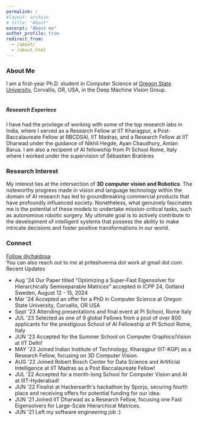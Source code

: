 ```yaml
---
permalink: /
#layout: archive
# title: "About"
excerpt: "About me"
author_profile: true
redirect_from:
  - /about/
  - /about.html
---
```

<h3>About Me</h3>

<span class="small_font">I am a first-year Ph.D. student in Computer Science at <a target="_blank" href="https://engineering.oregonstate.edu/EECS">Oregon State University</a>, Corvallis, OR, USA, in the Deep Machine Vision Group.
<br>&emsp;&emsp;&emsp;
<h5>Research Experiece</h5>I have had the privilege of working with some of the top research labs in India, where I served as a Research Fellow at IIT Kharagpur, a Post-Baccalaureate Fellow at RBCDSAI, IIT Madras, and a Research Fellow at IIT Dharwad under the guidance of Nikhil Hegde, Ayan Chaudhury, Amlan Barua. I am also a recipeint of AI fellowship from Pi School Rome, Italy where I worked under the supervision of Sébastien Bratières
</span>
<h3>Research Interest</h3>

<span class="small_font">My interest lies at the intersection of <b>3D computer vision and Robotics</b>. The noteworthy progress made in vision and language technology within the domain of AI research has led to groundbreaking commercial products that have profoundly influenced society. Nonetheless, what genuinely fascinates me is the potential of these models to undertake mission-critical tasks, such as autonomous robotic surgery. My ultimate goal is to actively contribute to the development of intelligent systems that possess the ability to make intricate decisions and foster positive transformations in our world.</span>

<h3>Connect</h3>
<a href="https://twitter.com/chaidosa?ref_src=twsrc%5Etfw" class="twitter-follow-button" data-show-count="false">Follow @chaidosa</a><script async src="https://platform.twitter.com/widgets.js" charset="utf-8"></script><br>
You can also reach out to me at priteshverma dot work at gmail dot com. 

<div class="recent_updates">Recent Updates</div>

<ul class="updates">
<li><span class="updates-month">Aug '24</span> <span class="updates-content">Our Paper titled "Optimizing a Super-Fast Eigensolver for Hierarchically Semiseparable Matrices" accepted in ICPP 24, Gotland Sweden, August 12 - 15, 2024</span></li>
	<li><span class="updates-month">Mar '24</span> <span class="updates-content">Accepted an offer for a PhD in Computer Science at Oregon State University, Corvallis, OR USA</span></li>
	<li><span class="updates-month">Sept '23</span> <span class="updates-content">Attending presentations and final event at Pi School, Rome Italy</span></li>
	<li><span class="updates-month">JUL '23</span> <span class="updates-content">Selected as one of 9 global Fellows from a pool of over 800 applicants for the prestigious School of Al Fellowship at PI School Rome, Italy </span></li>
	<li><span class="updates-month">JUN '23</span> <span class="updates-content">Accepted for the Summer School on Computer Graphics/Vision at IIT Delhi!</span></li>
	<li><span class="updates-month">MAY '23</span> <span class="updates-content">Joined Indian Institute of Technology, Kharagpur (IIT-KGP) as a Research Fellow, focusing on 3D Computer Vision.</span></li>
	<li><span class="updates-month">AUG '22</span> <span class="updates-content">Joined Robert Bosch Center for Data Science and Artificial Intelligence at IIT Madras as a Post Baccalaureate Fellow!</span></li>
	<li><span class="updates-month">JUL '22</span> <span class="updates-content">Accepted for a month-long School for Computer Vision and AI at IIIT-Hyderabad!</span></li>
	<li><span class="updates-month">JUN '22</span> <span class="updates-content">Finalist at Hackerearth's hackathon by Sporjo, securing fourth place and receiving offers for potential funding for our idea.</span></li>
  <li><span class="updates-month">JUN '21</span> <span class="updates-content">Joined IIT Dharwad as a Research Fellow, focusing one Fast Eigensolvers for Large-Scale Hierarchical Matrices.</span></li>
	<li><span class="updates-month">JUN '21</span> <span class="updates-content">Left my software engineering job :)</span></li>
</ul>
